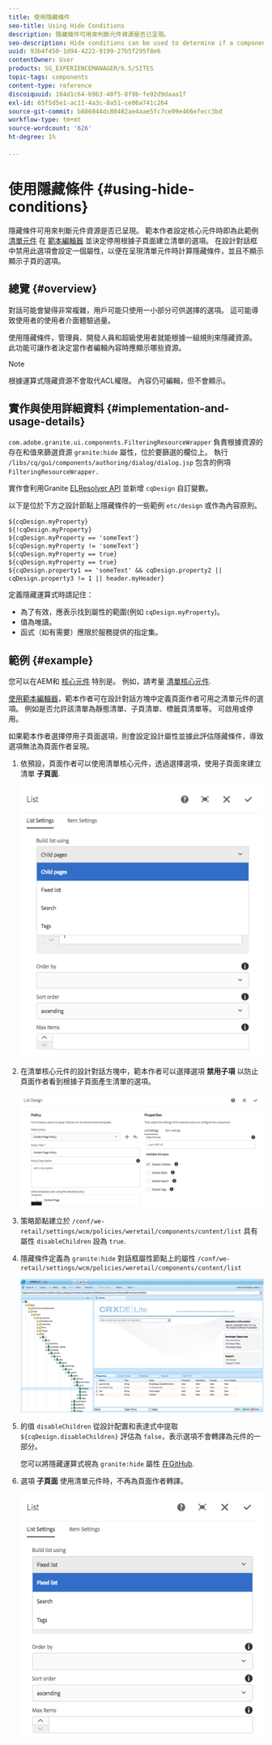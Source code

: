 ```yaml
---
title: 使用隱藏條件
seo-title: Using Hide Conditions
description: 隱藏條件可用來判斷元件資源是否已呈現。
seo-description: Hide conditions can be used to determine if a component resource is rendered or not.
uuid: 93b4f450-1d94-4222-9199-27b5f295f8e6
contentOwner: User
products: SG_EXPERIENCEMANAGER/6.5/SITES
topic-tags: components
content-type: reference
discoiquuid: 104d1c64-b9b3-40f5-8f9b-fe92d9daaa1f
exl-id: 65f5d5e1-ac11-4a3c-8a51-ce06a741c264
source-git-commit: b886844dc80482ae4aae5fc7ce09e466efecc3bd
workflow-type: tm+mt
source-wordcount: '626'
ht-degree: 1%

---
```


# 使用隱藏條件 {#using-hide-conditions}

隱藏條件可用來判斷元件資源是否已呈現。 範本作者設定核心元件時即為此範例 [清單元件](https://helpx.adobe.com/experience-manager/core-components/using/list.html) 在 [範本編輯器](/help/sites-authoring/templates.md) 並決定停用根據子頁面建立清單的選項。 在設計對話框中禁用此選項會設定一個屬性，以便在呈現清單元件時計算隱藏條件，並且不顯示顯示子頁的選項。

## 總覽 {#overview}

對話可能會變得非常複雜，用戶可能只使用一小部分可供選擇的選項。 這可能導致使用者的使用者介面體驗過量。

使用隱藏條件，管理員、開發人員和超級使用者就能根據一組規則來隱藏資源。 此功能可讓作者決定當作者編輯內容時應顯示哪些資源。

>[!NOTE]
>
>根據運算式隱藏資源不會取代ACL權限。 內容仍可編輯，但不會顯示。

## 實作與使用詳細資料 {#implementation-and-usage-details}

`com.adobe.granite.ui.components.FilteringResourceWrapper` 負責根據資源的存在和值來篩選資源 `granite:hide` 屬性，位於要篩選的欄位上。 執行 `/libs/cq/gui/components/authoring/dialog/dialog.jsp` 包含的例項 `FilteringResourceWrapper.`

實作會利用Granite [ELResolver API](https://helpx.adobe.com/experience-manager/6-5/sites/developing/using/reference-materials/granite-ui/api/jcr_root/libs/granite/ui/docs/server/el.html) 並新增 `cqDesign` 自訂變數。

以下是位於下方之設計節點上隱藏條件的一些範例 `etc/design` 或作為內容原則。

```
${cqDesign.myProperty}
${!cqDesign.myProperty}
${cqDesign.myProperty == 'someText'}
${cqDesign.myProperty != 'someText'}
${cqDesign.myProperty == true}
${cqDesign.myProperty == true}
${cqDesign.property1 == 'someText' && cqDesign.property2 || cqDesign.property3 != 1 || header.myHeader}
```

定義隱藏運算式時請記住：

* 為了有效，應表示找到屬性的範圍(例如 `cqDesign.myProperty`)。
* 值為唯讀。
* 函式（如有需要）應限於服務提供的指定集。

## 範例 {#example}

您可以在AEM和 [核心元件](https://experienceleague.adobe.com/docs/experience-manager-core-components/using/introduction.html) 特別是。 例如，請考量 [清單核心元件](https://helpx.adobe.com/experience-manager/core-components/using/list.html).

[使用範本編輯器](/help/sites-authoring/templates.md)，範本作者可在設計對話方塊中定義頁面作者可用之清單元件的選項。 例如是否允許該清單為靜態清單、子頁清單、標籤頁清單等。 可啟用或停用。

如果範本作者選擇停用子頁面選項，則會設定設計屬性並據此評估隱藏條件，導致選項無法為頁面作者呈現。

1. 依預設，頁面作者可以使用清單核心元件，透過選擇選項，使用子頁面來建立清單 **子頁面**.

   ![chlimage_1-218](assets/chlimage_1-218.png)

1. 在清單核心元件的設計對話方塊中，範本作者可以選擇選項 **禁用子項** 以防止頁面作者看到根據子頁面產生清單的選項。

   ![chlimage_1-219](assets/chlimage_1-219.png)

1. 策略節點建立於 `/conf/we-retail/settings/wcm/policies/weretail/components/content/list` 具有屬性 `disableChildren` 設為 `true`.
1. 隱藏條件定義為 `granite:hide` 對話框屬性節點上的屬性 `/conf/we-retail/settings/wcm/policies/weretail/components/content/list`

   ![chlimage_1-220](assets/chlimage_1-220.png)

1. 的值 `disableChildren` 從設計配置和表達式中提取 `${cqDesign.disableChildren}` 評估為 `false`，表示選項不會轉譯為元件的一部分。

   您可以將隱藏運算式視為 `granite:hide` 屬性 [在GitHub](https://github.com/Adobe-Marketing-Cloud/aem-core-wcm-components/blob/master/content/src/content/jcr_root/apps/core/wcm/components/list/v1/list/_cq_dialog/.content.xml#L40).

1. 選項 **子頁面** 使用清單元件時，不再為頁面作者轉譯。

   ![chlimage_1-221](assets/chlimage_1-221.png)
